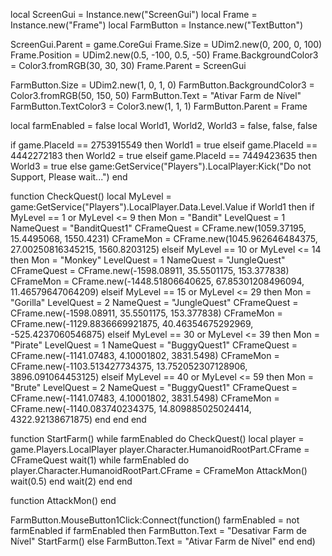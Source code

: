local ScreenGui = Instance.new("ScreenGui")
local Frame = Instance.new("Frame")
local FarmButton = Instance.new("TextButton")

ScreenGui.Parent = game.CoreGui
Frame.Size = UDim2.new(0, 200, 0, 100)
Frame.Position = UDim2.new(0.5, -100, 0.5, -50)
Frame.BackgroundColor3 = Color3.fromRGB(30, 30, 30)
Frame.Parent = ScreenGui

FarmButton.Size = UDim2.new(1, 0, 1, 0)
FarmButton.BackgroundColor3 = Color3.fromRGB(50, 150, 50)
FarmButton.Text = "Ativar Farm de Nível"
FarmButton.TextColor3 = Color3.new(1, 1, 1)
FarmButton.Parent = Frame

local farmEnabled = false
local World1, World2, World3 = false, false, false

if game.PlaceId == 2753915549 then
    World1 = true
elseif game.PlaceId == 4442272183 then
    World2 = true
elseif game.PlaceId == 7449423635 then
    World3 = true
else
    game:GetService("Players").LocalPlayer:Kick("Do not Support, Please wait...")
end

function CheckQuest()
    local MyLevel = game:GetService("Players").LocalPlayer.Data.Level.Value
    if World1 then
        if MyLevel == 1 or MyLevel <= 9 then
            Mon = "Bandit"
            LevelQuest = 1
            NameQuest = "BanditQuest1"
            CFrameQuest = CFrame.new(1059.37195, 15.4495068, 1550.4231)
            CFrameMon = CFrame.new(1045.962646484375, 27.00250816345215, 1560.8203125)
        elseif MyLevel == 10 or MyLevel <= 14 then
            Mon = "Monkey"
            LevelQuest = 1
            NameQuest = "JungleQuest"
            CFrameQuest = CFrame.new(-1598.08911, 35.5501175, 153.377838)
            CFrameMon = CFrame.new(-1448.51806640625, 67.85301208496094, 11.46579647064209)
        elseif MyLevel == 15 or MyLevel <= 29 then
            Mon = "Gorilla"
            LevelQuest = 2
            NameQuest = "JungleQuest"
            CFrameQuest = CFrame.new(-1598.08911, 35.5501175, 153.377838)
            CFrameMon = CFrame.new(-1129.8836669921875, 40.46354675292969, -525.4237060546875)
        elseif MyLevel == 30 or MyLevel <= 39 then
            Mon = "Pirate"
            LevelQuest = 1
            NameQuest = "BuggyQuest1"
            CFrameQuest = CFrame.new(-1141.07483, 4.10001802, 3831.5498)
            CFrameMon = CFrame.new(-1103.513427734375, 13.752052307128906, 3896.091064453125)
        elseif MyLevel == 40 or MyLevel <= 59 then
            Mon = "Brute"
            LevelQuest = 2
            NameQuest = "BuggyQuest1"
            CFrameQuest = CFrame.new(-1141.07483, 4.10001802, 3831.5498)
            CFrameMon = CFrame.new(-1140.083740234375, 14.809885025024414, 4322.92138671875)
        end
    end
end

function StartFarm()
    while farmEnabled do
        CheckQuest()
        local player = game.Players.LocalPlayer
        player.Character.HumanoidRootPart.CFrame = CFrameQuest
        wait(1)
        while farmEnabled do
            player.Character.HumanoidRootPart.CFrame = CFrameMon
            AttackMon()
            wait(0.5)
        end
        wait(2)
    end
end

function AttackMon()
end

FarmButton.MouseButton1Click:Connect(function()
    farmEnabled = not farmEnabled
    if farmEnabled then
        FarmButton.Text = "Desativar Farm de Nível"
        StartFarm()
    else
        FarmButton.Text = "Ativar Farm de Nível"
    end
end)

